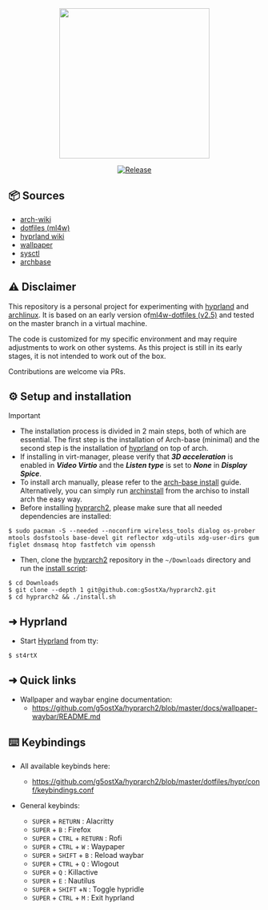 <div align="center">
<img src="https://github.com/g5ostXa/hyprarch2/blob/master/assets/IMG_3279.png" width="300" height="300"/>
</div>

<div align="center">

[![Release](https://img.shields.io/badge/Latest_Release-v1.2.12-blue.svg)](https://github.com/g5ostXa/hyprarch2/releases/tag/v1.2.12)
</div>

## 📦 Sources
- [arch-wiki](https://wiki.archlinux.org)
- [dotfiles (ml4w)](https://github.com/mylinuxforwork/dotfiles)
- [hyprland wiki](https://wiki.hyprland.org)
- [wallpaper](https://github.com/g5ostXa/wallpaper)
- [sysctl](https://github.com/g5ostXa/sysctl)
- [archbase](https://github.com/g5ostXa/hyprarch2/blob/master/docs/archbase/arch-lvm-luks.md)

## ⚠️ Disclaimer
This repository is a personal project for experimenting with [hyprland](https://hyprland.org) and [archlinux](https://archlinux.org). It is based on an early version of[ml4w-dotfiles (v2.5)](https://github.com/mylinuxforwork/dotfiles) and tested on the master branch in a virtual machine.

The code is customized for my specific environment and may require adjustments to work on other systems. As this project is still in its early stages, it is not intended to work out of the box.

Contributions are welcome via PRs.

## ⚙️ Setup and installation
> [!IMPORTANT]
> - The installation process is divided in 2 main steps, both of which are essential. The first step is the installation of Arch-base (minimal) and the second step is the installation of [hyprland](https://hyprland.org) on top of arch.
> - If installing in virt-manager, please verify that **_3D acceleration_** is enabled in **_Video Virtio_** and the **_Listen type_** is set to **_None_** in **_Display Spice_**.
> - To install arch manually, please refer to the [arch-base install](https://github.com/g5ostXa/hyprarch2/blob/master/docs/archbase/arch-lvm-luks.md) guide. Alternatively, you can simply run [archinstall](https://github.com/archlinux/archinstall) from the archiso to install arch the easy way. 
> - Before installing [hyprarch2](https://github.com/g5ostXa/hyprarch2), please make sure that all needed dependencies are installed:
```
$ sudo pacman -S --needed --noconfirm wireless_tools dialog os-prober mtools dosfstools base-devel git reflector xdg-utils xdg-user-dirs gum figlet dnsmasq htop fastfetch vim openssh
```
- Then, clone the [hyprarch2](https://github.com/g5ostXa/hyprarch2) repository in the `~/Downloads` directory and run the [install script](https://github.com/g5ostXa/hyprarch2/blob/master/install.sh):
```
$ cd Downloads
$ git clone --depth 1 git@github.com:g5ostXa/hyprarch2.git
$ cd hyprarch2 && ./install.sh
```

## ➜ Hyprland
- Start [Hyprland](https://hyprland.org) from tty:
```
$ st4rtX
```

## ➜ Quick links
- Wallpaper and waybar engine documentation:
  * https://github.com/g5ostXa/hyprarch2/blob/master/docs/wallpaper-waybar/README.md
  
## ⌨️ Keybindings
- All available keybinds here:
  - https://github.com/g5ostXa/hyprarch2/blob/master/dotfiles/hypr/conf/keybindings.conf

- General keybinds:
  - `SUPER` + `RETURN` : Alacritty
  - `SUPER` + `B` : Firefox
  - `SUPER` + `CTRL` + `RETURN` : Rofi
  - `SUPER` + `CTRL` + `W` : Waypaper 
  - `SUPER` + `SHIFT` + `B` : Reload waybar 
  - `SUPER` + `CTRL` + `Q` : Wlogout
  - `SUPER` + `Q` : Killactive
  - `SUPER` + `E` : Nautilus
  - `SUPER` + `SHIFT` +`N` : Toggle hypridle
  - `SUPER` + `CTRL` + `M` : Exit hyprland
